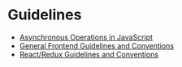 # Guidelines

- [Asynchronous Operations in JavaScript](./async-operations-in-js.md)
- [General Frontend Guidelines and Conventions](./frontend.md)
- [React/Redux Guidelines and Conventions](./react-redux.md)
